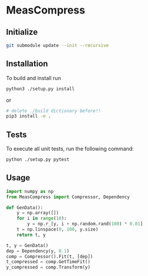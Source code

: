 # MeasCompress

## Initialize

```bash
git submodule update --init --recursive
```

## Installation

To build and install run

```bash
python3 ./setup.py install
```

or

```bash
# delete ./build dictionary before!!
pip3 install -e .
```

## Tests

To execute all unit tests, run the following command:

```bash
python ./setup.py pytest
```

## Usage

```python
import numpy as np
from MeasCompress import Compressor, Dependency

def GenData():
    y = np.array([])
    for i in range(10):
        y = np.r_[y, i + np.random.rand(100) * 0.01]
    t = np.linspace(0, 100, y.size)
    return t, y

t, y = GenData()
dep = Dependency(y, 0.1)
comp = Compressor().Fit(t, [dep])
t_compressed = comp.GetTimeFit()
y_compressed = comp.Transform(y)
```
